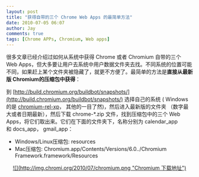 ```yaml
---
layout: post
title: "获得自带的三个 Chrome Web Apps 的最简单方法"
date: 2010-07-05 06:07
author: Jay
comments: true
tags: [Chrome APPs, Chromium, Web apps]
---
```

很多文章已经介绍过如何从系统中获得 Chrome 或者 Chromium 自带的三个 Web Apps，但大多要让用户去系统中用户数据文件夹去找。不同系统的位置可能不同，如果赶上某个文件夹被隐藏了，就更不方便了。最简单的方法是**直接从最新版 Chromium的压缩包中获得**：

到 [http://build.chromium.org/buildbot/snapshots/](http://build.chromium.org/buildbot/snapshots/) 选择自己的系统 ( Windows 的是 [chromium-rel-xp](http://build.chromium.org/buildbot/snapshots/chromium-rel-xp/)， 其他的一目了然)，然后进入最新版的文件夹 （数字最大或者日期最新），然后下载 chrome-*.zip 文件，找到压缩包中的三个 Web Apps，将它们取出来。它们在下面的文件夹下，名称分别为 calendar_app 和 docs_app， gmail_app：


*   Windows/Linux压缩包:
resources
*   Mac压缩包:
Chromium.app/Contents/Versions/6.0.*.*/Chromium Framework.framework/Resources
<p style="text-align: center;"><a href="http://build.chromium.org/buildbot/snapshots/">![](http://img.chromi.org/2010/07/chromium.png "Chromium 下载地址")</a>

